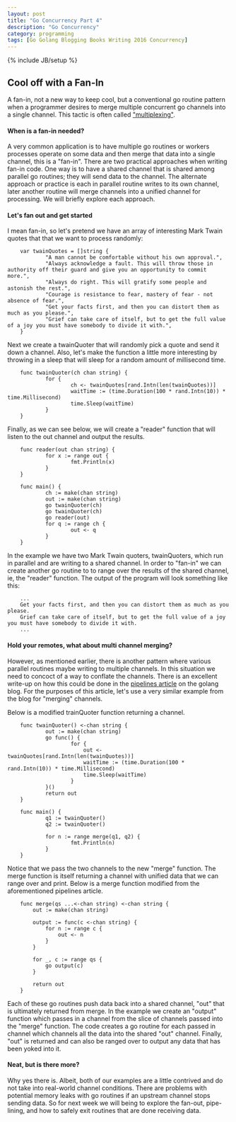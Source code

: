 ```yaml
---
layout: post
title: "Go Concurrency Part 4"
description: "Go Concurrency"
category: programming
tags: [Go Golang Blogging Books Writing 2016 Concurrency]
---
```

{% include JB/setup %}
## Cool off with a Fan-In

A fan-in, not a new way to keep cool, but a conventional go routine pattern when a
programmer desires to merge multiple concurrent go channels into a single channel. This
tactic is often called
["multiplexing"](https://en.wikipedia.org/wiki/Multiplexing).

#### When is a fan-in needed?

A very common application is to have multiple go routines or workers processes operate on some
data and then merge that data into a single channel, this is a "fan-in".  There are two practical
approaches when writing fan-in code. One way is to have a shared channel that is shared among parallel
go routines; they will send data to the channel. The alternate approach or practice is each in parallel
routine writes to its own channel, later another routine will merge channels into a unified channel
for processing. We will briefly explore each approach.

#### Let's fan out and get started

I mean fan-in, so let's pretend we have an array of interesting Mark Twain quotes that that we want to
process randomly:

        var twainQuotes = []string {
                "A man cannot be comfortable without his own approval.",
                "Always acknowledge a fault. This will throw those in authority off their guard and give you an opportunity to commit more.",
                "Always do right. This will gratify some people and astonish the rest.",
                "Courage is resistance to fear, mastery of fear - not absence of fear.",
                "Get your facts first, and then you can distort them as much as you please.",
                "Grief can take care of itself, but to get the full value of a joy you must have somebody to divide it with.",
        }

Next we create a twainQuoter that will randomly pick a quote and send it down a channel. Also, let's make
the function a little more interesting by throwing in a sleep that will sleep for a random amount of millisecond
time.

        func twainQuoter(ch chan string) {
                for {
                        ch <- twainQuotes[rand.Intn(len(twainQuotes))]
                        waitTime := (time.Duration(100 * rand.Intn(10)) * time.Millisecond)
                        time.Sleep(waitTime)
                }
        }


Finally, as we can see below, we will create a "reader" function that will listen to the out channel and output
the results.

        func reader(out chan string) {
                for x := range out {
                        fmt.Println(x)
                }
        }

        func main() {
                ch := make(chan string)
                out := make(chan string)
                go twainQuoter(ch)
                go twainQuoter(ch)
                go reader(out)
                for q := range ch {
                        out <- q
                }
        }

In the example we have two Mark Twain quoters, twainQuoters, which run in parallel and are writing to a shared channel. In order
to "fan-in" we can create another go routine to to range over the results of the shared channel, ie, the "reader" function.
The output of the program will look something like this:

        ...
        Get your facts first, and then you can distort them as much as you please.
        Grief can take care of itself, but to get the full value of a joy you must have somebody to divide it with.
        ...

#### Hold your remotes, what about multi channel merging?

However, as mentioned earlier, there is another pattern where various parallel routines maybe writing to multiple channels.
In this situation we need to concoct of a way to conflate the channels. There is an excellent write-up on how this could
be done in the [pipelines article](https://blog.golang.org/pipelines) on the golang blog. For the purposes of this article,
let's use a very similar example from the blog for "merging" channels.

Below is a modified trainQuoter function returning a channel. 

        func twainQuoter() <-chan string {
                out := make(chan string)
                go func() {
                        for {
                            out <- twainQuotes[rand.Intn(len(twainQuotes))]
                            waitTime := (time.Duration(100 * rand.Intn(10)) * time.Millisecond)
                            time.Sleep(waitTime)
                        }
                }()
                return out
        }

        func main() {
                q1 := twainQuoter()
                q2 := twainQuoter()

                for n := range merge(q1, q2) {
                        fmt.Println(n)
                }
        }

Notice that we pass the two channels to the new "merge" function. The merge function is itself
returning a channel with unified data that we can range over and print. Below is a merge function
modified from the aforementioned pipelines article.

        func merge(qs ...<-chan string) <-chan string {
            out := make(chan string)

            output := func(c <-chan string) {
                for n := range c {
                    out <- n
                }
            }

            for _, c := range qs {
                go output(c)
            }

            return out
        }

Each of these go routines push data back into a shared channel, "out" that is ultimately returned from merge. In
the example we create an "output" function which passes in a channel from the slice of channels passed into the 
"merge" function. The code creates a go routine for each passed in channel which channels all the data into the 
shared "out" channel. Finally, "out" is returned and can also be ranged over to output any data that has been yoked
into it. 

#### Neat, but is there more?

Why yes there is. Albeit, both of our examples are a little contrived and do not take into real-world channel
conditions. There are problems with potential memory leaks with go routines if an upstream channel stops sending
data. So for next week we will being to explore the fan-out, pipe-lining, and how to safely exit routines that
are done receiving data.
